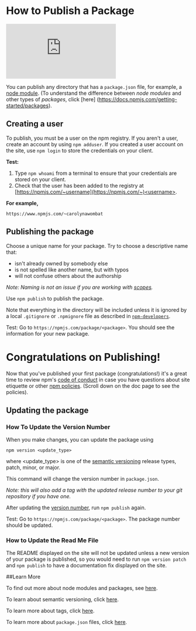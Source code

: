<!--
title: 12 - How to publish a package
featured: true
-->

# How to Publish a Package

<iframe src="https://www.youtube.com/embed/BkotrAFtBM0" frameborder="0" allowfullscreen></iframe>

You can publish any directory that has a `package.json` file, for example, a [node module](/getting-started/creating-node-modules). (To understand the difference between *node modules* and other types of *packages*, click [here]
(https://docs.npmjs.com/getting-started/packages).
## Creating a user

To publish, you must be a user on the npm registry. If you aren't a user, create an account by using  `npm adduser`. If you created a user account on the site, use `npm login` to store the credentials on your client.

**Test:**
 
1. Type `npm whoami` from a terminal to ensure that your credentials are stored on your client. 
2. Check that the user has been added to the registry at [https://npmjs.com/~username](https://npmjs.com/~)<username>.

**For example,** 

`https://www.npmjs.com/~carolynawombat`

## Publishing the package

Choose a unique name for your package. Try to choose a descriptive name that:

*  isn't already owned by somebody else
*  is not spelled like another name, but with typos
*  will not confuse others about the authorship

*Note: Naming is not an issue if you are working with [scopes](https://docs.npmjs.com/cli/version).*

Use `npm publish` to publish the package.

Note that everything in the directory will be included unless it is ignored by a local `.gitignore` or `.npmignore` file as described in [`npm-developers`](/misc/developers).

Test: Go to `https://npmjs.com/package/<package>`. You should see the information for your new package.

# Congratulations on Publishing! 

Now that you've published your first package (congratulations!) it's a great time to review npm's [code of conduct](https://docs.npmjs.com/policies/conduct) in case you have questions about site etiquette or other [npm policies](https://docs.npmjs.com/). (Scroll down on the doc page to see the policies). 

## Updating the package

### How To Update the Version Number 

When you make changes, you can update the package using 

`npm version <update_type>`

where <update_type> is one of the [semantic versioning](https://docs.npmjs.com/getting-started/semantic-versioning) release types, patch, minor, or major. 

This command will change the version number in `package.json`. 

*Note: this will also add a tag with the updated release number to your git repository if you have one.*

After updating the [version number](https://docs.npmjs.com/cli/version), run `npm publish` again.

Test: Go to `https://npmjs.com/package/<package>`. The package number should be updated.

### How to Update the Read Me File 

The README displayed on the site will not be updated unless a new version of your package is published, so you would need to run `npm version patch` and `npm publish` to have a documentation fix displayed on the site.

##Learn More

To find out more about node modules and packages, see [here](https://docs.npmjs.com/getting-started/packages).

To learn about semantic versioning, click [here](https://docs.npmjs.com/getting-started/semantic-versioning). 

To learn more about tags, click [here](https://docs.npmjs.com/getting-started/using-tags).

To learn more about `package.json` files, click [here](https://docs.npmjs.com/getting-started/using-a-package.json). 
